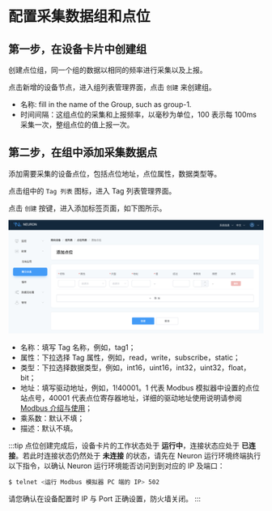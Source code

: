 # 配置采集数据组和点位

## 第一步，在设备卡片中创建组

创建点位组，同一个组的数据以相同的频率进行采集以及上报。

点击新增的设备节点，进入组列表管理界面，点击 `创建` 来创建组。

* 名称: fill in the name of the Group, such as group-1.
* 时间间隔：这组点位的采集和上报频率，以毫秒为单位，100 表示每 100ms 采集一次，整组点位的值上报一次。


## 第二步，在组中添加采集数据点

添加需要采集的设备点位，包括点位地址，点位属性，数据类型等。

点击组中的 `Tag 列表` 图标，进入 Tag 列表管理界面。

点击 `创建` 按键，进入添加标签页面，如下图所示。

![tags-add](./assets/tags-add.png)

* 名称：填写 Tag 名称，例如，tag1；
* 属性：下拉选择 Tag 属性，例如，read，write，subscribe，static；
* 类型：下拉选择数据类型，例如，int16，uint16，int32，uint32，float，bit；
* 地址：填写驱动地址，例如，1!40001。1 代表 Modbus 模拟器中设置的点位站点号，40001 代表点位寄存器地址，详细的驱动地址使用说明请参阅 [Modbus 介绍与使用](../south-devices/modbus-tcp/modbus-tcp.md)；
* 乘系数：默认不填；
* 描述：默认不填。

:::tip
点位创建完成后，设备卡片的工作状态处于 **运行中**，连接状态应处于 **已连接**。若此时连接状态仍然处于 **未连接** 的状态，请先在 Neuron 运行环境终端执行以下指令，以确认 Neuron 运行环境能否访问到到对应的 IP 及端口：

```bash
$ telnet <运行 Modbus 模拟器 PC 端的 IP> 502
```

请您确认在设备配置时 IP 与 Port 正确设置，防火墙关闭。
:::
